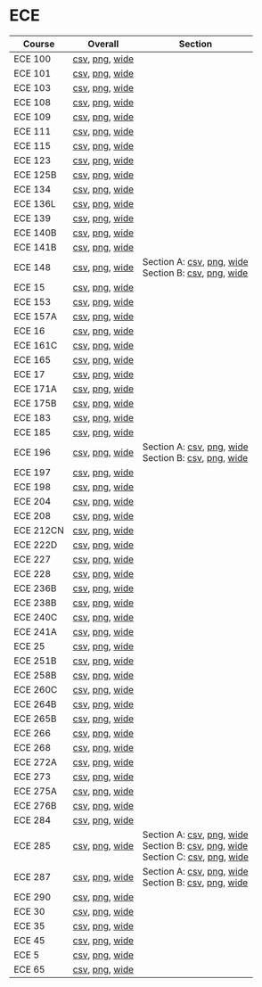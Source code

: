 # ECE

| Course | Overall | Section |
| ------ | ------- | ------- |
| ECE 100 | [csv](https://github.com/UCSD-Historical-Enrollment-Data/2025Spring/blob/main/overall/ECE%20100.csv), [png](https://raw.githubusercontent.com/UCSD-Historical-Enrollment-Data/2025Spring/main/plot_overall/ECE%20100.png), [wide](https://raw.githubusercontent.com/UCSD-Historical-Enrollment-Data/2025Spring/main/plot_overall_wide/ECE%20100.png) |  |
| ECE 101 | [csv](https://github.com/UCSD-Historical-Enrollment-Data/2025Spring/blob/main/overall/ECE%20101.csv), [png](https://raw.githubusercontent.com/UCSD-Historical-Enrollment-Data/2025Spring/main/plot_overall/ECE%20101.png), [wide](https://raw.githubusercontent.com/UCSD-Historical-Enrollment-Data/2025Spring/main/plot_overall_wide/ECE%20101.png) |  |
| ECE 103 | [csv](https://github.com/UCSD-Historical-Enrollment-Data/2025Spring/blob/main/overall/ECE%20103.csv), [png](https://raw.githubusercontent.com/UCSD-Historical-Enrollment-Data/2025Spring/main/plot_overall/ECE%20103.png), [wide](https://raw.githubusercontent.com/UCSD-Historical-Enrollment-Data/2025Spring/main/plot_overall_wide/ECE%20103.png) |  |
| ECE 108 | [csv](https://github.com/UCSD-Historical-Enrollment-Data/2025Spring/blob/main/overall/ECE%20108.csv), [png](https://raw.githubusercontent.com/UCSD-Historical-Enrollment-Data/2025Spring/main/plot_overall/ECE%20108.png), [wide](https://raw.githubusercontent.com/UCSD-Historical-Enrollment-Data/2025Spring/main/plot_overall_wide/ECE%20108.png) |  |
| ECE 109 | [csv](https://github.com/UCSD-Historical-Enrollment-Data/2025Spring/blob/main/overall/ECE%20109.csv), [png](https://raw.githubusercontent.com/UCSD-Historical-Enrollment-Data/2025Spring/main/plot_overall/ECE%20109.png), [wide](https://raw.githubusercontent.com/UCSD-Historical-Enrollment-Data/2025Spring/main/plot_overall_wide/ECE%20109.png) |  |
| ECE 111 | [csv](https://github.com/UCSD-Historical-Enrollment-Data/2025Spring/blob/main/overall/ECE%20111.csv), [png](https://raw.githubusercontent.com/UCSD-Historical-Enrollment-Data/2025Spring/main/plot_overall/ECE%20111.png), [wide](https://raw.githubusercontent.com/UCSD-Historical-Enrollment-Data/2025Spring/main/plot_overall_wide/ECE%20111.png) |  |
| ECE 115 | [csv](https://github.com/UCSD-Historical-Enrollment-Data/2025Spring/blob/main/overall/ECE%20115.csv), [png](https://raw.githubusercontent.com/UCSD-Historical-Enrollment-Data/2025Spring/main/plot_overall/ECE%20115.png), [wide](https://raw.githubusercontent.com/UCSD-Historical-Enrollment-Data/2025Spring/main/plot_overall_wide/ECE%20115.png) |  |
| ECE 123 | [csv](https://github.com/UCSD-Historical-Enrollment-Data/2025Spring/blob/main/overall/ECE%20123.csv), [png](https://raw.githubusercontent.com/UCSD-Historical-Enrollment-Data/2025Spring/main/plot_overall/ECE%20123.png), [wide](https://raw.githubusercontent.com/UCSD-Historical-Enrollment-Data/2025Spring/main/plot_overall_wide/ECE%20123.png) |  |
| ECE 125B | [csv](https://github.com/UCSD-Historical-Enrollment-Data/2025Spring/blob/main/overall/ECE%20125B.csv), [png](https://raw.githubusercontent.com/UCSD-Historical-Enrollment-Data/2025Spring/main/plot_overall/ECE%20125B.png), [wide](https://raw.githubusercontent.com/UCSD-Historical-Enrollment-Data/2025Spring/main/plot_overall_wide/ECE%20125B.png) |  |
| ECE 134 | [csv](https://github.com/UCSD-Historical-Enrollment-Data/2025Spring/blob/main/overall/ECE%20134.csv), [png](https://raw.githubusercontent.com/UCSD-Historical-Enrollment-Data/2025Spring/main/plot_overall/ECE%20134.png), [wide](https://raw.githubusercontent.com/UCSD-Historical-Enrollment-Data/2025Spring/main/plot_overall_wide/ECE%20134.png) |  |
| ECE 136L | [csv](https://github.com/UCSD-Historical-Enrollment-Data/2025Spring/blob/main/overall/ECE%20136L.csv), [png](https://raw.githubusercontent.com/UCSD-Historical-Enrollment-Data/2025Spring/main/plot_overall/ECE%20136L.png), [wide](https://raw.githubusercontent.com/UCSD-Historical-Enrollment-Data/2025Spring/main/plot_overall_wide/ECE%20136L.png) |  |
| ECE 139 | [csv](https://github.com/UCSD-Historical-Enrollment-Data/2025Spring/blob/main/overall/ECE%20139.csv), [png](https://raw.githubusercontent.com/UCSD-Historical-Enrollment-Data/2025Spring/main/plot_overall/ECE%20139.png), [wide](https://raw.githubusercontent.com/UCSD-Historical-Enrollment-Data/2025Spring/main/plot_overall_wide/ECE%20139.png) |  |
| ECE 140B | [csv](https://github.com/UCSD-Historical-Enrollment-Data/2025Spring/blob/main/overall/ECE%20140B.csv), [png](https://raw.githubusercontent.com/UCSD-Historical-Enrollment-Data/2025Spring/main/plot_overall/ECE%20140B.png), [wide](https://raw.githubusercontent.com/UCSD-Historical-Enrollment-Data/2025Spring/main/plot_overall_wide/ECE%20140B.png) |  |
| ECE 141B | [csv](https://github.com/UCSD-Historical-Enrollment-Data/2025Spring/blob/main/overall/ECE%20141B.csv), [png](https://raw.githubusercontent.com/UCSD-Historical-Enrollment-Data/2025Spring/main/plot_overall/ECE%20141B.png), [wide](https://raw.githubusercontent.com/UCSD-Historical-Enrollment-Data/2025Spring/main/plot_overall_wide/ECE%20141B.png) |  |
| ECE 148 | [csv](https://github.com/UCSD-Historical-Enrollment-Data/2025Spring/blob/main/overall/ECE%20148.csv), [png](https://raw.githubusercontent.com/UCSD-Historical-Enrollment-Data/2025Spring/main/plot_overall/ECE%20148.png), [wide](https://raw.githubusercontent.com/UCSD-Historical-Enrollment-Data/2025Spring/main/plot_overall_wide/ECE%20148.png) | Section A: [csv](https://github.com/UCSD-Historical-Enrollment-Data/2025Spring/blob/main/section/ECE%20148_A.csv), [png](https://raw.githubusercontent.com/UCSD-Historical-Enrollment-Data/2025Spring/main/plot_section/ECE%20148_A.png), [wide](https://raw.githubusercontent.com/UCSD-Historical-Enrollment-Data/2025Spring/main/plot_section_wide/ECE%20148_A.png)<br>Section B: [csv](https://github.com/UCSD-Historical-Enrollment-Data/2025Spring/blob/main/section/ECE%20148_B.csv), [png](https://raw.githubusercontent.com/UCSD-Historical-Enrollment-Data/2025Spring/main/plot_section/ECE%20148_B.png), [wide](https://raw.githubusercontent.com/UCSD-Historical-Enrollment-Data/2025Spring/main/plot_section_wide/ECE%20148_B.png) |
| ECE 15 | [csv](https://github.com/UCSD-Historical-Enrollment-Data/2025Spring/blob/main/overall/ECE%2015.csv), [png](https://raw.githubusercontent.com/UCSD-Historical-Enrollment-Data/2025Spring/main/plot_overall/ECE%2015.png), [wide](https://raw.githubusercontent.com/UCSD-Historical-Enrollment-Data/2025Spring/main/plot_overall_wide/ECE%2015.png) |  |
| ECE 153 | [csv](https://github.com/UCSD-Historical-Enrollment-Data/2025Spring/blob/main/overall/ECE%20153.csv), [png](https://raw.githubusercontent.com/UCSD-Historical-Enrollment-Data/2025Spring/main/plot_overall/ECE%20153.png), [wide](https://raw.githubusercontent.com/UCSD-Historical-Enrollment-Data/2025Spring/main/plot_overall_wide/ECE%20153.png) |  |
| ECE 157A | [csv](https://github.com/UCSD-Historical-Enrollment-Data/2025Spring/blob/main/overall/ECE%20157A.csv), [png](https://raw.githubusercontent.com/UCSD-Historical-Enrollment-Data/2025Spring/main/plot_overall/ECE%20157A.png), [wide](https://raw.githubusercontent.com/UCSD-Historical-Enrollment-Data/2025Spring/main/plot_overall_wide/ECE%20157A.png) |  |
| ECE 16 | [csv](https://github.com/UCSD-Historical-Enrollment-Data/2025Spring/blob/main/overall/ECE%2016.csv), [png](https://raw.githubusercontent.com/UCSD-Historical-Enrollment-Data/2025Spring/main/plot_overall/ECE%2016.png), [wide](https://raw.githubusercontent.com/UCSD-Historical-Enrollment-Data/2025Spring/main/plot_overall_wide/ECE%2016.png) |  |
| ECE 161C | [csv](https://github.com/UCSD-Historical-Enrollment-Data/2025Spring/blob/main/overall/ECE%20161C.csv), [png](https://raw.githubusercontent.com/UCSD-Historical-Enrollment-Data/2025Spring/main/plot_overall/ECE%20161C.png), [wide](https://raw.githubusercontent.com/UCSD-Historical-Enrollment-Data/2025Spring/main/plot_overall_wide/ECE%20161C.png) |  |
| ECE 165 | [csv](https://github.com/UCSD-Historical-Enrollment-Data/2025Spring/blob/main/overall/ECE%20165.csv), [png](https://raw.githubusercontent.com/UCSD-Historical-Enrollment-Data/2025Spring/main/plot_overall/ECE%20165.png), [wide](https://raw.githubusercontent.com/UCSD-Historical-Enrollment-Data/2025Spring/main/plot_overall_wide/ECE%20165.png) |  |
| ECE 17 | [csv](https://github.com/UCSD-Historical-Enrollment-Data/2025Spring/blob/main/overall/ECE%2017.csv), [png](https://raw.githubusercontent.com/UCSD-Historical-Enrollment-Data/2025Spring/main/plot_overall/ECE%2017.png), [wide](https://raw.githubusercontent.com/UCSD-Historical-Enrollment-Data/2025Spring/main/plot_overall_wide/ECE%2017.png) |  |
| ECE 171A | [csv](https://github.com/UCSD-Historical-Enrollment-Data/2025Spring/blob/main/overall/ECE%20171A.csv), [png](https://raw.githubusercontent.com/UCSD-Historical-Enrollment-Data/2025Spring/main/plot_overall/ECE%20171A.png), [wide](https://raw.githubusercontent.com/UCSD-Historical-Enrollment-Data/2025Spring/main/plot_overall_wide/ECE%20171A.png) |  |
| ECE 175B | [csv](https://github.com/UCSD-Historical-Enrollment-Data/2025Spring/blob/main/overall/ECE%20175B.csv), [png](https://raw.githubusercontent.com/UCSD-Historical-Enrollment-Data/2025Spring/main/plot_overall/ECE%20175B.png), [wide](https://raw.githubusercontent.com/UCSD-Historical-Enrollment-Data/2025Spring/main/plot_overall_wide/ECE%20175B.png) |  |
| ECE 183 | [csv](https://github.com/UCSD-Historical-Enrollment-Data/2025Spring/blob/main/overall/ECE%20183.csv), [png](https://raw.githubusercontent.com/UCSD-Historical-Enrollment-Data/2025Spring/main/plot_overall/ECE%20183.png), [wide](https://raw.githubusercontent.com/UCSD-Historical-Enrollment-Data/2025Spring/main/plot_overall_wide/ECE%20183.png) |  |
| ECE 185 | [csv](https://github.com/UCSD-Historical-Enrollment-Data/2025Spring/blob/main/overall/ECE%20185.csv), [png](https://raw.githubusercontent.com/UCSD-Historical-Enrollment-Data/2025Spring/main/plot_overall/ECE%20185.png), [wide](https://raw.githubusercontent.com/UCSD-Historical-Enrollment-Data/2025Spring/main/plot_overall_wide/ECE%20185.png) |  |
| ECE 196 | [csv](https://github.com/UCSD-Historical-Enrollment-Data/2025Spring/blob/main/overall/ECE%20196.csv), [png](https://raw.githubusercontent.com/UCSD-Historical-Enrollment-Data/2025Spring/main/plot_overall/ECE%20196.png), [wide](https://raw.githubusercontent.com/UCSD-Historical-Enrollment-Data/2025Spring/main/plot_overall_wide/ECE%20196.png) | Section A: [csv](https://github.com/UCSD-Historical-Enrollment-Data/2025Spring/blob/main/section/ECE%20196_A.csv), [png](https://raw.githubusercontent.com/UCSD-Historical-Enrollment-Data/2025Spring/main/plot_section/ECE%20196_A.png), [wide](https://raw.githubusercontent.com/UCSD-Historical-Enrollment-Data/2025Spring/main/plot_section_wide/ECE%20196_A.png)<br>Section B: [csv](https://github.com/UCSD-Historical-Enrollment-Data/2025Spring/blob/main/section/ECE%20196_B.csv), [png](https://raw.githubusercontent.com/UCSD-Historical-Enrollment-Data/2025Spring/main/plot_section/ECE%20196_B.png), [wide](https://raw.githubusercontent.com/UCSD-Historical-Enrollment-Data/2025Spring/main/plot_section_wide/ECE%20196_B.png) |
| ECE 197 | [csv](https://github.com/UCSD-Historical-Enrollment-Data/2025Spring/blob/main/overall/ECE%20197.csv), [png](https://raw.githubusercontent.com/UCSD-Historical-Enrollment-Data/2025Spring/main/plot_overall/ECE%20197.png), [wide](https://raw.githubusercontent.com/UCSD-Historical-Enrollment-Data/2025Spring/main/plot_overall_wide/ECE%20197.png) |  |
| ECE 198 | [csv](https://github.com/UCSD-Historical-Enrollment-Data/2025Spring/blob/main/overall/ECE%20198.csv), [png](https://raw.githubusercontent.com/UCSD-Historical-Enrollment-Data/2025Spring/main/plot_overall/ECE%20198.png), [wide](https://raw.githubusercontent.com/UCSD-Historical-Enrollment-Data/2025Spring/main/plot_overall_wide/ECE%20198.png) |  |
| ECE 204 | [csv](https://github.com/UCSD-Historical-Enrollment-Data/2025Spring/blob/main/overall/ECE%20204.csv), [png](https://raw.githubusercontent.com/UCSD-Historical-Enrollment-Data/2025Spring/main/plot_overall/ECE%20204.png), [wide](https://raw.githubusercontent.com/UCSD-Historical-Enrollment-Data/2025Spring/main/plot_overall_wide/ECE%20204.png) |  |
| ECE 208 | [csv](https://github.com/UCSD-Historical-Enrollment-Data/2025Spring/blob/main/overall/ECE%20208.csv), [png](https://raw.githubusercontent.com/UCSD-Historical-Enrollment-Data/2025Spring/main/plot_overall/ECE%20208.png), [wide](https://raw.githubusercontent.com/UCSD-Historical-Enrollment-Data/2025Spring/main/plot_overall_wide/ECE%20208.png) |  |
| ECE 212CN | [csv](https://github.com/UCSD-Historical-Enrollment-Data/2025Spring/blob/main/overall/ECE%20212CN.csv), [png](https://raw.githubusercontent.com/UCSD-Historical-Enrollment-Data/2025Spring/main/plot_overall/ECE%20212CN.png), [wide](https://raw.githubusercontent.com/UCSD-Historical-Enrollment-Data/2025Spring/main/plot_overall_wide/ECE%20212CN.png) |  |
| ECE 222D | [csv](https://github.com/UCSD-Historical-Enrollment-Data/2025Spring/blob/main/overall/ECE%20222D.csv), [png](https://raw.githubusercontent.com/UCSD-Historical-Enrollment-Data/2025Spring/main/plot_overall/ECE%20222D.png), [wide](https://raw.githubusercontent.com/UCSD-Historical-Enrollment-Data/2025Spring/main/plot_overall_wide/ECE%20222D.png) |  |
| ECE 227 | [csv](https://github.com/UCSD-Historical-Enrollment-Data/2025Spring/blob/main/overall/ECE%20227.csv), [png](https://raw.githubusercontent.com/UCSD-Historical-Enrollment-Data/2025Spring/main/plot_overall/ECE%20227.png), [wide](https://raw.githubusercontent.com/UCSD-Historical-Enrollment-Data/2025Spring/main/plot_overall_wide/ECE%20227.png) |  |
| ECE 228 | [csv](https://github.com/UCSD-Historical-Enrollment-Data/2025Spring/blob/main/overall/ECE%20228.csv), [png](https://raw.githubusercontent.com/UCSD-Historical-Enrollment-Data/2025Spring/main/plot_overall/ECE%20228.png), [wide](https://raw.githubusercontent.com/UCSD-Historical-Enrollment-Data/2025Spring/main/plot_overall_wide/ECE%20228.png) |  |
| ECE 236B | [csv](https://github.com/UCSD-Historical-Enrollment-Data/2025Spring/blob/main/overall/ECE%20236B.csv), [png](https://raw.githubusercontent.com/UCSD-Historical-Enrollment-Data/2025Spring/main/plot_overall/ECE%20236B.png), [wide](https://raw.githubusercontent.com/UCSD-Historical-Enrollment-Data/2025Spring/main/plot_overall_wide/ECE%20236B.png) |  |
| ECE 238B | [csv](https://github.com/UCSD-Historical-Enrollment-Data/2025Spring/blob/main/overall/ECE%20238B.csv), [png](https://raw.githubusercontent.com/UCSD-Historical-Enrollment-Data/2025Spring/main/plot_overall/ECE%20238B.png), [wide](https://raw.githubusercontent.com/UCSD-Historical-Enrollment-Data/2025Spring/main/plot_overall_wide/ECE%20238B.png) |  |
| ECE 240C | [csv](https://github.com/UCSD-Historical-Enrollment-Data/2025Spring/blob/main/overall/ECE%20240C.csv), [png](https://raw.githubusercontent.com/UCSD-Historical-Enrollment-Data/2025Spring/main/plot_overall/ECE%20240C.png), [wide](https://raw.githubusercontent.com/UCSD-Historical-Enrollment-Data/2025Spring/main/plot_overall_wide/ECE%20240C.png) |  |
| ECE 241A | [csv](https://github.com/UCSD-Historical-Enrollment-Data/2025Spring/blob/main/overall/ECE%20241A.csv), [png](https://raw.githubusercontent.com/UCSD-Historical-Enrollment-Data/2025Spring/main/plot_overall/ECE%20241A.png), [wide](https://raw.githubusercontent.com/UCSD-Historical-Enrollment-Data/2025Spring/main/plot_overall_wide/ECE%20241A.png) |  |
| ECE 25 | [csv](https://github.com/UCSD-Historical-Enrollment-Data/2025Spring/blob/main/overall/ECE%2025.csv), [png](https://raw.githubusercontent.com/UCSD-Historical-Enrollment-Data/2025Spring/main/plot_overall/ECE%2025.png), [wide](https://raw.githubusercontent.com/UCSD-Historical-Enrollment-Data/2025Spring/main/plot_overall_wide/ECE%2025.png) |  |
| ECE 251B | [csv](https://github.com/UCSD-Historical-Enrollment-Data/2025Spring/blob/main/overall/ECE%20251B.csv), [png](https://raw.githubusercontent.com/UCSD-Historical-Enrollment-Data/2025Spring/main/plot_overall/ECE%20251B.png), [wide](https://raw.githubusercontent.com/UCSD-Historical-Enrollment-Data/2025Spring/main/plot_overall_wide/ECE%20251B.png) |  |
| ECE 258B | [csv](https://github.com/UCSD-Historical-Enrollment-Data/2025Spring/blob/main/overall/ECE%20258B.csv), [png](https://raw.githubusercontent.com/UCSD-Historical-Enrollment-Data/2025Spring/main/plot_overall/ECE%20258B.png), [wide](https://raw.githubusercontent.com/UCSD-Historical-Enrollment-Data/2025Spring/main/plot_overall_wide/ECE%20258B.png) |  |
| ECE 260C | [csv](https://github.com/UCSD-Historical-Enrollment-Data/2025Spring/blob/main/overall/ECE%20260C.csv), [png](https://raw.githubusercontent.com/UCSD-Historical-Enrollment-Data/2025Spring/main/plot_overall/ECE%20260C.png), [wide](https://raw.githubusercontent.com/UCSD-Historical-Enrollment-Data/2025Spring/main/plot_overall_wide/ECE%20260C.png) |  |
| ECE 264B | [csv](https://github.com/UCSD-Historical-Enrollment-Data/2025Spring/blob/main/overall/ECE%20264B.csv), [png](https://raw.githubusercontent.com/UCSD-Historical-Enrollment-Data/2025Spring/main/plot_overall/ECE%20264B.png), [wide](https://raw.githubusercontent.com/UCSD-Historical-Enrollment-Data/2025Spring/main/plot_overall_wide/ECE%20264B.png) |  |
| ECE 265B | [csv](https://github.com/UCSD-Historical-Enrollment-Data/2025Spring/blob/main/overall/ECE%20265B.csv), [png](https://raw.githubusercontent.com/UCSD-Historical-Enrollment-Data/2025Spring/main/plot_overall/ECE%20265B.png), [wide](https://raw.githubusercontent.com/UCSD-Historical-Enrollment-Data/2025Spring/main/plot_overall_wide/ECE%20265B.png) |  |
| ECE 266 | [csv](https://github.com/UCSD-Historical-Enrollment-Data/2025Spring/blob/main/overall/ECE%20266.csv), [png](https://raw.githubusercontent.com/UCSD-Historical-Enrollment-Data/2025Spring/main/plot_overall/ECE%20266.png), [wide](https://raw.githubusercontent.com/UCSD-Historical-Enrollment-Data/2025Spring/main/plot_overall_wide/ECE%20266.png) |  |
| ECE 268 | [csv](https://github.com/UCSD-Historical-Enrollment-Data/2025Spring/blob/main/overall/ECE%20268.csv), [png](https://raw.githubusercontent.com/UCSD-Historical-Enrollment-Data/2025Spring/main/plot_overall/ECE%20268.png), [wide](https://raw.githubusercontent.com/UCSD-Historical-Enrollment-Data/2025Spring/main/plot_overall_wide/ECE%20268.png) |  |
| ECE 272A | [csv](https://github.com/UCSD-Historical-Enrollment-Data/2025Spring/blob/main/overall/ECE%20272A.csv), [png](https://raw.githubusercontent.com/UCSD-Historical-Enrollment-Data/2025Spring/main/plot_overall/ECE%20272A.png), [wide](https://raw.githubusercontent.com/UCSD-Historical-Enrollment-Data/2025Spring/main/plot_overall_wide/ECE%20272A.png) |  |
| ECE 273 | [csv](https://github.com/UCSD-Historical-Enrollment-Data/2025Spring/blob/main/overall/ECE%20273.csv), [png](https://raw.githubusercontent.com/UCSD-Historical-Enrollment-Data/2025Spring/main/plot_overall/ECE%20273.png), [wide](https://raw.githubusercontent.com/UCSD-Historical-Enrollment-Data/2025Spring/main/plot_overall_wide/ECE%20273.png) |  |
| ECE 275A | [csv](https://github.com/UCSD-Historical-Enrollment-Data/2025Spring/blob/main/overall/ECE%20275A.csv), [png](https://raw.githubusercontent.com/UCSD-Historical-Enrollment-Data/2025Spring/main/plot_overall/ECE%20275A.png), [wide](https://raw.githubusercontent.com/UCSD-Historical-Enrollment-Data/2025Spring/main/plot_overall_wide/ECE%20275A.png) |  |
| ECE 276B | [csv](https://github.com/UCSD-Historical-Enrollment-Data/2025Spring/blob/main/overall/ECE%20276B.csv), [png](https://raw.githubusercontent.com/UCSD-Historical-Enrollment-Data/2025Spring/main/plot_overall/ECE%20276B.png), [wide](https://raw.githubusercontent.com/UCSD-Historical-Enrollment-Data/2025Spring/main/plot_overall_wide/ECE%20276B.png) |  |
| ECE 284 | [csv](https://github.com/UCSD-Historical-Enrollment-Data/2025Spring/blob/main/overall/ECE%20284.csv), [png](https://raw.githubusercontent.com/UCSD-Historical-Enrollment-Data/2025Spring/main/plot_overall/ECE%20284.png), [wide](https://raw.githubusercontent.com/UCSD-Historical-Enrollment-Data/2025Spring/main/plot_overall_wide/ECE%20284.png) |  |
| ECE 285 | [csv](https://github.com/UCSD-Historical-Enrollment-Data/2025Spring/blob/main/overall/ECE%20285.csv), [png](https://raw.githubusercontent.com/UCSD-Historical-Enrollment-Data/2025Spring/main/plot_overall/ECE%20285.png), [wide](https://raw.githubusercontent.com/UCSD-Historical-Enrollment-Data/2025Spring/main/plot_overall_wide/ECE%20285.png) | Section A: [csv](https://github.com/UCSD-Historical-Enrollment-Data/2025Spring/blob/main/section/ECE%20285_A.csv), [png](https://raw.githubusercontent.com/UCSD-Historical-Enrollment-Data/2025Spring/main/plot_section/ECE%20285_A.png), [wide](https://raw.githubusercontent.com/UCSD-Historical-Enrollment-Data/2025Spring/main/plot_section_wide/ECE%20285_A.png)<br>Section B: [csv](https://github.com/UCSD-Historical-Enrollment-Data/2025Spring/blob/main/section/ECE%20285_B.csv), [png](https://raw.githubusercontent.com/UCSD-Historical-Enrollment-Data/2025Spring/main/plot_section/ECE%20285_B.png), [wide](https://raw.githubusercontent.com/UCSD-Historical-Enrollment-Data/2025Spring/main/plot_section_wide/ECE%20285_B.png)<br>Section C: [csv](https://github.com/UCSD-Historical-Enrollment-Data/2025Spring/blob/main/section/ECE%20285_C.csv), [png](https://raw.githubusercontent.com/UCSD-Historical-Enrollment-Data/2025Spring/main/plot_section/ECE%20285_C.png), [wide](https://raw.githubusercontent.com/UCSD-Historical-Enrollment-Data/2025Spring/main/plot_section_wide/ECE%20285_C.png) |
| ECE 287 | [csv](https://github.com/UCSD-Historical-Enrollment-Data/2025Spring/blob/main/overall/ECE%20287.csv), [png](https://raw.githubusercontent.com/UCSD-Historical-Enrollment-Data/2025Spring/main/plot_overall/ECE%20287.png), [wide](https://raw.githubusercontent.com/UCSD-Historical-Enrollment-Data/2025Spring/main/plot_overall_wide/ECE%20287.png) | Section A: [csv](https://github.com/UCSD-Historical-Enrollment-Data/2025Spring/blob/main/section/ECE%20287_A.csv), [png](https://raw.githubusercontent.com/UCSD-Historical-Enrollment-Data/2025Spring/main/plot_section/ECE%20287_A.png), [wide](https://raw.githubusercontent.com/UCSD-Historical-Enrollment-Data/2025Spring/main/plot_section_wide/ECE%20287_A.png)<br>Section B: [csv](https://github.com/UCSD-Historical-Enrollment-Data/2025Spring/blob/main/section/ECE%20287_B.csv), [png](https://raw.githubusercontent.com/UCSD-Historical-Enrollment-Data/2025Spring/main/plot_section/ECE%20287_B.png), [wide](https://raw.githubusercontent.com/UCSD-Historical-Enrollment-Data/2025Spring/main/plot_section_wide/ECE%20287_B.png) |
| ECE 290 | [csv](https://github.com/UCSD-Historical-Enrollment-Data/2025Spring/blob/main/overall/ECE%20290.csv), [png](https://raw.githubusercontent.com/UCSD-Historical-Enrollment-Data/2025Spring/main/plot_overall/ECE%20290.png), [wide](https://raw.githubusercontent.com/UCSD-Historical-Enrollment-Data/2025Spring/main/plot_overall_wide/ECE%20290.png) |  |
| ECE 30 | [csv](https://github.com/UCSD-Historical-Enrollment-Data/2025Spring/blob/main/overall/ECE%2030.csv), [png](https://raw.githubusercontent.com/UCSD-Historical-Enrollment-Data/2025Spring/main/plot_overall/ECE%2030.png), [wide](https://raw.githubusercontent.com/UCSD-Historical-Enrollment-Data/2025Spring/main/plot_overall_wide/ECE%2030.png) |  |
| ECE 35 | [csv](https://github.com/UCSD-Historical-Enrollment-Data/2025Spring/blob/main/overall/ECE%2035.csv), [png](https://raw.githubusercontent.com/UCSD-Historical-Enrollment-Data/2025Spring/main/plot_overall/ECE%2035.png), [wide](https://raw.githubusercontent.com/UCSD-Historical-Enrollment-Data/2025Spring/main/plot_overall_wide/ECE%2035.png) |  |
| ECE 45 | [csv](https://github.com/UCSD-Historical-Enrollment-Data/2025Spring/blob/main/overall/ECE%2045.csv), [png](https://raw.githubusercontent.com/UCSD-Historical-Enrollment-Data/2025Spring/main/plot_overall/ECE%2045.png), [wide](https://raw.githubusercontent.com/UCSD-Historical-Enrollment-Data/2025Spring/main/plot_overall_wide/ECE%2045.png) |  |
| ECE 5 | [csv](https://github.com/UCSD-Historical-Enrollment-Data/2025Spring/blob/main/overall/ECE%205.csv), [png](https://raw.githubusercontent.com/UCSD-Historical-Enrollment-Data/2025Spring/main/plot_overall/ECE%205.png), [wide](https://raw.githubusercontent.com/UCSD-Historical-Enrollment-Data/2025Spring/main/plot_overall_wide/ECE%205.png) |  |
| ECE 65 | [csv](https://github.com/UCSD-Historical-Enrollment-Data/2025Spring/blob/main/overall/ECE%2065.csv), [png](https://raw.githubusercontent.com/UCSD-Historical-Enrollment-Data/2025Spring/main/plot_overall/ECE%2065.png), [wide](https://raw.githubusercontent.com/UCSD-Historical-Enrollment-Data/2025Spring/main/plot_overall_wide/ECE%2065.png) |  |
